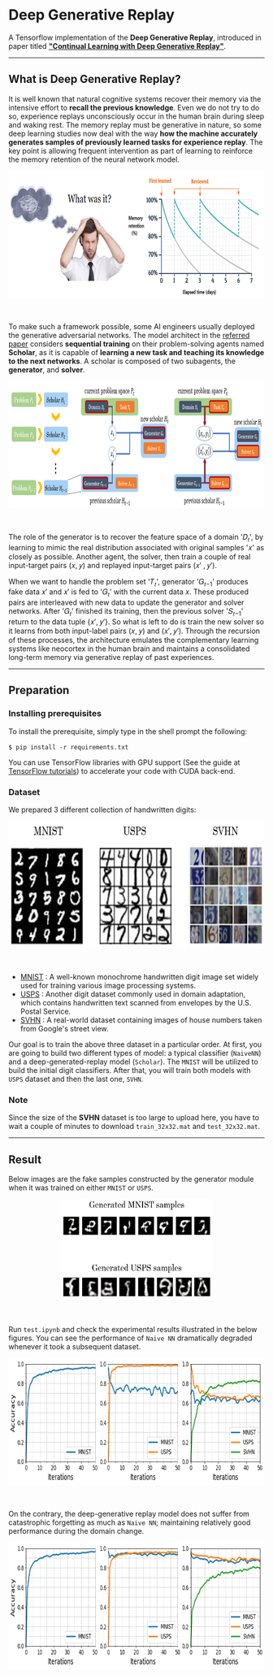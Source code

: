 # Deep Generative Replay

A Tensorflow implementation of the **Deep Generative Replay**, introduced in paper titled [**"Continual Learning with Deep Generative Replay"**](https://arxiv.org/pdf/1705.08690.pdf). 

---
## What is Deep Generative Replay?

It is well known that natural cognitive systems recover their memory via the intensive effort to **recall the previous knowledge**. Even we do not try to do so, experience replays unconsciously occur in the human brain during sleep and waking rest. The memory replay must be generative in nature, so some deep learning studies now deal with the way **how the machine accurately generates samples of previously learned tasks for experience replay**. The key point is allowing frequent intervention as part of learning to reinforce the memory retention of the neural network model.

<p align="center"><img src="./img/memory.png" width="800" height="250"/></p></br>

To make such a framework possible, some AI engineers usually deployed the generative adversarial networks. The model architect in the [referred paper](https://arxiv.org/pdf/1705.08690.pdf) considers **sequential training** on their problem-solving agents named **Scholar**, as it is capable of **learning a new task and teaching its knowledge to the next networks**. A scholar is composed of two subagents, the **generator**, and **solver**. 

<p align="center"><img src="./img/architecture.png" width="800" height="250"/></p></br>

The role of the generator is to recover the feature space of a domain '𝐷<sub>𝑡</sub>', by learning to mimic the real distribution associated with original samples '𝑥' as closely as possible. Another agent, the solver, then train a couple of real input-target pairs (𝑥, 𝑦) and replayed input-target pairs (𝑥′ , 𝑦′). 

When we want to handle the problem set '𝑇<sub>𝑡</sub>', generator '𝐺<sub>𝑡−1</sub>' produces fake data 𝑥′ and 𝑥′ is fed to '𝐺<sub>𝑡</sub>' with the current data 𝑥. These produced pairs are interleaved with new data to update the generator and solver networks. After '𝐺<sub>𝑡</sub>' finished its training, then the previous solver '𝑆<sub>𝑡−1</sub>' return to the data tuple {𝑥′, 𝑦′}. So what is left to do is train the new solver so it learns from both input-label pairs (𝑥, 𝑦) and (𝑥′, 𝑦′). Through the recursion of these processes, the architecture emulates the complementary learning systems like neocortex in the human brain and maintains a consolidated long-term memory via generative replay of past experiences.

---
## Preparation

### Installing prerequisites

To install the prerequisite, simply type in the shell prompt the following:

```
$ pip install -r requirements.txt
```

You can use TensorFlow libraries with GPU support (See the guide at [TensorFlow tutorials](https://www.tensorflow.org/guide/gpu?hl=en)) to accelerate your code with CUDA back-end.

### Dataset

We prepared 3 different collection of handwritten digits:

<p align="center"><img src="./img/dataset.png" width="600" height="250"/></p></br>

* [MNIST](http://yann.lecun.com/exdb/mnist/) : A well-known monochrome handwritten digit image set widely used for training various image processing systems.
* [USPS](https://www.csie.ntu.edu.tw/~cjlin/libsvmtools/datasets/multiclass.html#usps) : Another digit dataset commonly used in domain adaptation, which contains handwritten text scanned from envelopes by the U.S. Postal Service.
* [SVHN](http://ufldl.stanford.edu/housenumbers/) : A real-world dataset containing images of house numbers taken from Google's street view.

Our goal is to train the above three dataset in a particular order. At first, you are going to build two different types of model: a typical classifier (`NaiveNN`) and a deep-generated-replay model (`Scholar`). The `MNIST` will be utilized to build the initial digit classifiers. After that, you will train both models with `USPS` dataset and then the last one, `SVHN`. 

### Note

Since the size of the **SVHN** dataset is too large to upload here, you have to wait a couple of minutes to download `train_32x32.mat` and `test_32x32.mat`. 

---
## Result

Below images are the fake samples constructed by the generator module when it was trained on either `MNIST` or `USPS`.

<p align="center"><img src="./img/fakedata.png" width="300" height="200"/></p></br>

Run `test.ipynb` and check the experimental results illustrated in the below figures.
You can see the performance of `Naive NN` dramatically degraded whenever it took a subsequent dataset.

<p align="center"><img src="./img/result_naive.png" width="800" height="250"/></p></br>

On the contrary, the deep-generative replay model does not suffer from catastrophic forgetting as much as `Naive NN`; maintaining relatively good performance during the domain change.

<p align="center"><img src="./img/result_dgr.png" width="800" height="250"/></p></br>
